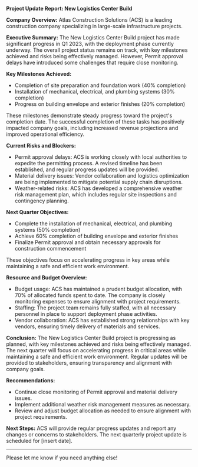 **Project Update Report: New Logistics Center Build**

**Company Overview:** Atlas Construction Solutions (ACS) is a leading construction company specializing in large-scale infrastructure projects.

**Executive Summary:**
The New Logistics Center Build project has made significant progress in Q1 2023, with the deployment phase currently underway. The overall project status remains on track, with key milestones achieved and risks being effectively managed. However, Permit approval delays have introduced some challenges that require close monitoring.

**Key Milestones Achieved:**

* Completion of site preparation and foundation work (40% completion)
* Installation of mechanical, electrical, and plumbing systems (30% completion)
* Progress on building envelope and exterior finishes (20% completion)

These milestones demonstrate steady progress toward the project's completion date. The successful completion of these tasks has positively impacted company goals, including increased revenue projections and improved operational efficiency.

**Current Risks and Blockers:**

* Permit approval delays: ACS is working closely with local authorities to expedite the permitting process. A revised timeline has been established, and regular progress updates will be provided.
* Material delivery issues: Vendor collaboration and logistics optimization are being implemented to mitigate potential supply chain disruptions.
* Weather-related risks: ACS has developed a comprehensive weather risk management plan, which includes regular site inspections and contingency planning.

**Next Quarter Objectives:**

* Complete the installation of mechanical, electrical, and plumbing systems (50% completion)
* Achieve 60% completion of building envelope and exterior finishes
* Finalize Permit approval and obtain necessary approvals for construction commencement

These objectives focus on accelerating progress in key areas while maintaining a safe and efficient work environment.

**Resource and Budget Overview:**

* Budget usage: ACS has maintained a prudent budget allocation, with 70% of allocated funds spent to date. The company is closely monitoring expenses to ensure alignment with project requirements.
* Staffing: The project team remains fully staffed, with all necessary personnel in place to support deployment phase activities.
* Vendor collaboration: ACS has established strong relationships with key vendors, ensuring timely delivery of materials and services.

**Conclusion:**
The New Logistics Center Build project is progressing as planned, with key milestones achieved and risks being effectively managed. The next quarter will focus on accelerating progress in critical areas while maintaining a safe and efficient work environment. Regular updates will be provided to stakeholders, ensuring transparency and alignment with company goals.

**Recommendations:**

* Continue close monitoring of Permit approval and material delivery issues.
* Implement additional weather risk management measures as necessary.
* Review and adjust budget allocation as needed to ensure alignment with project requirements.

**Next Steps:**
ACS will provide regular progress updates and report any changes or concerns to stakeholders. The next quarterly project update is scheduled for [insert date].

---

Please let me know if you need anything else!